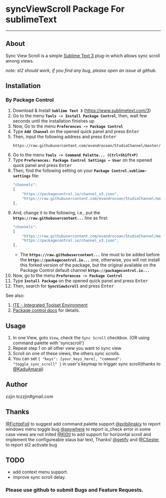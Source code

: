 # syncViewScroll Package For sublimeText

--------

## About

Sync View Scroll is a simple [Sublime Text 3](http://www.sublimetext.com/3 ) plug-in which allows sync scroll among views.

*note: st2 should work, if you find any bug, please open an issue at github.*


## Installation

### By Package Control

1. Download & Install **`Sublime Text 3`** (https://www.sublimetext.com/3)
1. Go to the menu **`Tools -> Install Package Control`**, then,
    wait few seconds until the installation finishes up
1. Now,
    Go to the menu **`Preferences -> Package Control`**
1. Type **`Add Channel`** on the opened quick panel and press <kbd>Enter</kbd>
1. Then,
    input the following address and press <kbd>Enter</kbd>
    ```
    https://raw.githubusercontent.com/evandrocoan/StudioChannel/master/channel.json
    ```
1. Go to the menu **`Tools -> Command Palette...
    (Ctrl+Shift+P)`**
1. Type **`Preferences:
    Package Control Settings – User`** on the opened quick panel and press <kbd>Enter</kbd>
1. Then,
    find the following setting on your **`Package Control.sublime-settings`** file:
    ```js
    "channels":
    [
        "https://packagecontrol.io/channel_v3.json",
        "https://raw.githubusercontent.com/evandrocoan/StudioChannel/master/channel.json",
    ],
    ```
1. And,
    change it to the following, i.e.,
    put the **`https://raw.githubusercontent...`** line as first:
    ```js
    "channels":
    [
        "https://raw.githubusercontent.com/evandrocoan/StudioChannel/master/channel.json",
        "https://packagecontrol.io/channel_v3.json",
    ],
    ```
    * The **`https://raw.githubusercontent...`** line must to be added before the **`https://packagecontrol.io...`** one, otherwise,
      you will not install this forked version of the package,
      but the original available on the Package Control default channel **`https://packagecontrol.io...`**
1. Now,
    go to the menu **`Preferences -> Package Control`**
1. Type **`Install Package`** on the opened quick panel and press <kbd>Enter</kbd>
1. Then,
    search for **`SyncViewScroll`** and press <kbd>Enter</kbd>

See also:

1. [ITE - Integrated Toolset Environment](https://github.com/evandrocoan/ITE)
1. [Package control docs](https://packagecontrol.io/docs/usage) for details.


## Usage

1. In one View, goto `View`, check the `Sync Scroll` checkbox. (OR using command palette with 'syncscroll')
2. Repeat step 1 on all other view you want to sync view
3. Scroll on one of these views, the others sync scrolls.
4. You can set `{ "keys": [your_keys_here], "command": "toggle_sync_scroll" }` in user's keymap to trigger sync scroll(thanks to [@KaduAmaral](https://github.com/KaduAmaral))

## Author
zzjin tczzjin#gmail.com

## Thanks
 [@FichteFoll](https://github.com/FichteFoll) to suggest add command palette support
 [@pribilinskiy](https://github.com/pribilinskiy) to report windows menu toggle bug
 [@spywhere](https://github.com/spywhere) to report is_check error in some case views are not inited
 [@Kl0tl](https://github.com/Kl0tl) to add support for horizontal scroll and implement the configureable staus bar text, Thanks!
 [@getify](https://github.com/getify) and [@CSester](https://github.com/CSester) to report st2 activate bug

## TODO

* add context menu support.
* improve sync scroll delay.

### Please use github to submit Bugs and Feature Requests.
